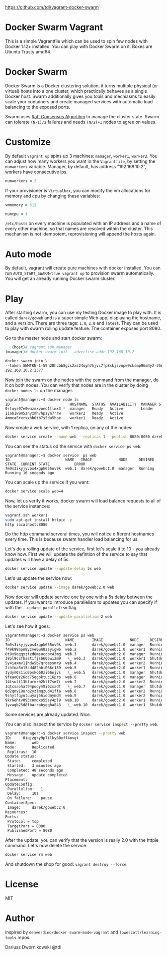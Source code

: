 https://github.com/tdi/vagrant-docker-swarm
# Docker Swarm Vagrant

This is a simple Vagrantfile which can be used to spin few nodes with Docker 1.12+ installed. You
can play with Docker Swarm on it. Boxes are Ubuntu Trusty amd64. 

# Docker Swarm

Docker Swarm is a Docker clustering solution, it turns multiple physical (or virtual) hosts into a one cluster, which practically behaves as a single Docker host. Swarm additionally gives you tools and mechiasms to easily scale your containers and create managed services with automatic load balancing to the exposed ports. 

Swarm uses [Raft Consensus Algortihm](http://thesecretlivesofdata.com/raft/) to manage the cluster state. Swarm can tolerate `(N-1)/2` failures and needs `(N/2)+1` nodes to agree on values. 

# Customize

By default `vagrant up` spins up 3 machines: `manager`, `worker1`, `worker2`. You can adjust how many
workers you want in the `Vagrantfile`, by setting the `numworkers` variable. Manager, by default, has address "192.168.10.2", workers have consecutive ips. 

```ruby
numworkers = 2
```

If your provisioner is `Virtualbox`, you can modify the vm allocations for memory and cpu by changing these variables:

```ruby
vmmemory = 512
```

```ruby
numcpu = 1
```


`/etc/hosts` on every machine is populated with an IP address and a name of every other machine, so that names are resolved within the cluster. This mechanism is not idempotent, reprovisioning will append the hosts again. 

# Auto mode

By default, vagrant will create pure machines with docker installed. You can run 
`AUTO_START_SWARM=true vagrant up` to provision swarm automatically. You will get an already running Docker swarm cluster.

# Play

After starting swarm, you can use my testing Docker image to play with. It is called `darek/goweb` and is a super simple Web app, displaying the hostname, and a version. There are three tags: `1.0`, `2.0` and `latest`. They can be used to play with swarm rolling update feature. The container exposes port 8080. 

Go to the master node and start docker swarm:

```bash
   (host)# vagrant ssh manager
(manager)# docker swarm init --advertise-addr 192.168.10.2

docker swarm join \
--token SWMTKN-1-59h28hcbb8gzs2xs24oyh7hjvc7fp8skjzvnpw9cksmp96m4y2-35er9ai3u1f1ae5esb7x8l1hx \
192.168.10.2:2377
```

Now join the swarm on the nodes with the command from the manager, do it on both nodes. You can verify that nodes are in the cluster by doing `docker nodes ls` on the manager.

```bash
vagrant@manager:~$ docker node ls
ID                           HOSTNAME  STATUS  AVAILABILITY  MANAGER STATUS
0rtuyz07e0wazmxvoed1llmx3 *  manager   Ready   Active        Leader
1iab1w9m5znyzmh7hpzyn7rrw    worker2   Ready   Active
4mmca5rxrxxhb0tb7s5du5hpe    worker1   Ready   Active
```

Now create a web service, with 1 replica, on any of the nodes:

```bash
docker service create --name web --replicas 1 --publish 8080:8080 darek/goweb:1.0
```
You can see the status od the service with `docker service ps web`. 
```
vagrant@manager:~$ docker service  ps web
ID                         NAME   IMAGE            NODE     DESIRED STATE  CURRENT STATE           ERROR
7m0s3ikyjyvps4xgpk655uv9k  web.1  darek/goweb:1.0  manager  Running        Running 16 seconds ago
```

You can scale up the service if you want:

```bash 
docker service scale web=4
```

Now, let us verify it works, docker swarm will load balance requests to all of the service instances:

```bash
vagrant ssh worker1
sudo apt-get install httpie -y
http localhost:8080
```
Do the http command serveral times, you will notice different hostnames every time. This is because swarm handler load balancing for us. 

Let's do a rolling update of the service, first let's scale it to 10 - you already know how. 
First we will update the defintion of the service to say that updates will have a delay of 5s.  

```bash
docker service update --update-delay 5s web
```
Let's us update the service now:

```bash
docker service update --image darek/goweb:2.0 web
```
Now docker will update service one by one with a 5s delay between the updates. If you want to introduce parallelism to updates you can specify if with the `--update-parallelism` flag. 

```bash 
docker service update --update-parallelism 2 web
```

Let's see how it goes:

```bash
vagrant@manager:~$ docker service ps web
ID                         NAME        IMAGE            NODE     DESIRED STATE  CURRENT STATE                    ERROR
7m0s3ikyjyvps4xgpk655uv9k  web.1       darek/goweb:1.0  manager  Running        Running 8 minutes ago
f49k99apn8yzve0uh8zsyigw6  web.2       darek/goweb:1.0  worker1  Running        Running 7 minutes ago
8t9x9qqqxztzd8msuccbx43mg  web.3       darek/goweb:2.0  manager  Running        Running 11 seconds ago
38pl9czfhaztifjsb605wi2m9   \_ web.3   darek/goweb:1.0  worker1  Shutdown       Shutdown 16 seconds ago
5y4iaxmv1jhdw5b7qroessmr9  web.4       darek/goweb:1.0  worker2  Running        Running 7 minutes ago
2zhfna5m15cd482hbt06kc139  web.5       darek/goweb:2.0  worker1  Running        Preparing 1 seconds ago
3ydym0s1iq0psko60zi66ojvs   \_ web.5   darek/goweb:1.0  manager  Shutdown       Shutdown less than a second ago
9feao0z26oc75qgoktuc16pro  web.6       darek/goweb:1.0  manager  Running        Running about a minute ago
14tsult13blurmrh2klf7sm7i  web.7       darek/goweb:2.0  worker2  Running        Running 43 seconds ago
1qtcsaohat94puoym9i6zsadf   \_ web.7   darek/goweb:1.0  manager  Shutdown       Shutdown 48 seconds ago
8d2qnv19urq2yzlmqzud41ffa  web.8       darek/goweb:1.0  worker2  Running        Running about a minute ago
9shytfqyotuuyaj5hiddnymd4  web.9       darek/goweb:1.0  worker2  Running        Running about a minute ago
9kr6ehtv093cnmdxo55sy4pl9  web.10      darek/goweb:2.0  worker1  Running        Running 27 seconds ago
1yvwgb25d8fbarrabyeqha843   \_ web.10  darek/goweb:1.0  worker1  Shutdown       Shutdown 31 seconds ago
```

Some services are already updated. Nice.

You can also inspect the service by `docker service inspect --pretty web`. 

```bash
vagrant@manager:~$ docker service inspect --pretty web
ID:		0iqjzgky9p7ilky60xff4ovgt
Name:		web
Mode:		Replicated
 Replicas:	10
Update status:
 State:		completed
 Started:	3 minutes ago
 Completed:	48 seconds ago
 Message:	update completed
Placement:
UpdateConfig:
 Parallelism:	1
 Delay:		10s
 On failure:	pause
ContainerSpec:
 Image:		darek/goweb:2.0
Resources:
Ports:
 Protocol = tcp
 TargetPort = 8080
 PublishedPort = 8080
```

After the update, you can verify that the version is really 2.0 with the httpie command. 
Let's now delete the service. 

```bash
docker service rm web
```

And shutdown the shop for good: `vagrant destroy --force`. 

# License 

MIT

# Author 
Inspired by `denverdino/docker-swarm-mode-vagrant` and `lowescott/learning-tools` repos. 

Dariusz Dwornikowski @tdi
